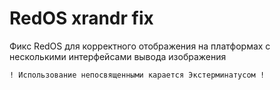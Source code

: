 # RedOS xrandr fix

 


  Фикс RedOS для корректного отображения на платформах с несколькими интерфейсами вывода изображения
  
  
    ! Использование непосвященными карается Экстерминатусом !
